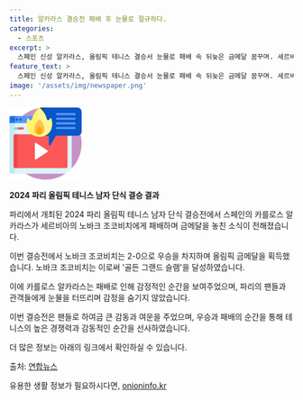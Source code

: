 ```yaml
---
title: 알카라스 결승전 패배 후 눈물로 절규하다.
categories:
  - 스포츠
excerpt: >
  스페인 신성 알카라스, 올림픽 테니스 결승서 눈물로 패배 속 뒤늦은 금메달 꿈꾸며. 세르비아의 조코비치, 파리 올림픽에서 골든 그랜드 슬램 달성.
feature_text: >
  스페인 신성 알카라스, 올림픽 테니스 결승서 눈물로 패배 속 뒤늦은 금메달 꿈꾸며. 세르비아의 조코비치, 파리 올림픽에서 골든 그랜드 슬램 달성.
image: '/assets/img/newspaper.png'
---
```


<p><img src="/assets/img/news.png" alt="rentncar 속보" /></p>

<p><b>2024 파리 올림픽 테니스 남자 단식 결승 결과</b></p>

<p>파리에서 개최된 2024 파리 올림픽 테니스 남자 단식 결승전에서 스페인의 카를로스 알카라스가 세르비아의 노바크 조코비치에게 패배하며 금메달을 놓친 소식이 전해졌습니다.</p>

<p>이번 결승전에서 노바크 조코비치는 2-0으로 우승을 차지하며 올림픽 금메달을 획득했습니다. 노바크 조코비치는 이로써 '골든 그랜드 슬램'을 달성하였습니다. </p>

<p>이에 카를로스 알카라스는 패배로 인해 감정적인 순간을 보여주었으며, 파리의 팬들과 관객들에게 눈물을 터뜨리며 감정을 숨기지 않았습니다. </p>

<p>이번 결승전은 팬들로 하여금 큰 감동과 여운을 주었으며, 우승과 패배의 순간을 통해 테니스의 높은 경쟁력과 감동적인 순간을 선사하였습니다. </p>

<p>더 많은 정보는 아래의 링크에서 확인하실 수 있습니다. </p>

<p>출처: <a href="https://www.yna.co.kr/view/AKR20240805076900007?input=1195m">연합뉴스</a></p>
유용한 생활 정보가 필요하시다면, <a href="https://onioninfo.kr" rel="dofollow">onioninfo.kr</a>


